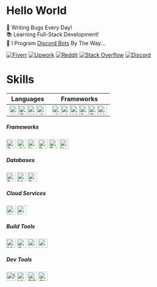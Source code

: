 # Hello World

🐛 Writing Bugs Every Day!\
📚 Learning Full-Stack Development!\
🤖 I Program [Discord Bots](https://fiverr.com/s/xXKpg2D) By The Way...

<a href="https://fiverr.com/skywolfxp"><img alt="Fiverr" src="https://img.shields.io/badge/%40skywolfxp-%231DBF73?style=flat-square&logo=fiverr&logoColor=FFFFFF&logoSize=auto"></a>
<a href="https://upwork.com/freelancers/~013d98c8a8af272cbb"><img alt="Upwork" src="https://img.shields.io/badge/Omar_D.-%236FDA44?style=flat-square&logo=upwork&logoColor=FFFFFF"></a>
<a href="https://reddit.com/user/skywolfxp"><img alt="Reddit" src="https://img.shields.io/badge/u%2Fskywolfxp-%23FF4500?style=flat-square&logo=reddit&logoColor=FFFFFF"></a>
<a href="https://stackoverflow.com/users/16410630"><img alt="Stack Overflow" src="https://img.shields.io/badge/SkyWolfXP-%23F58025?style=flat-square&logo=stackoverflow&logoColor=FFFFFF"></a>
<a href="https://discord.com/users/974748803305455627"><img alt="Discord" src="https://img.shields.io/badge/%40skywolfxp.me-%235865F2?style=flat-square&logo=discord&logoColor=FFFFFF"></a>

# Skills

|                                                                                                                                                                                                                                                                Languages                                                                                                                                                                                                                                                                |                                                                                                                                                                                                                                                                                                                                                                                                                 Frameworks                                                                                                                                                                                                                                                                                                                                                                                                                 |
| :-------------------------------------------------------------------------------------------------------------------------------------------------------------------------------------------------------------------------------------------------------------------------------------------------------------------------------------------------------------------------------------------------------------------------------------------------------------------------------------------------------------------------------------: | :----------------------------------------------------------------------------------------------------------------------------------------------------------------------------------------------------------------------------------------------------------------------------------------------------------------------------------------------------------------------------------------------------------------------------------------------------------------------------------------------------------------------------------------------------------------------------------------------------------------------------------------------------------------------------------------------------------------------------------------------------------------------------------------------------------------------------------------: |
| [<img alt="Java" height="24" src="https://img.shields.io/badge/Java-f89820?style=flat-square&logo=openjdk&logoColor=FFFFFF">](#)[<img alt="TypeScript" height="24" src="https://img.shields.io/badge/TypeScript-3178C6?style=flat-square&logo=typescript&logoColor=FFFFFF">](#)[<img alt="HTML" height="24" src="https://img.shields.io/badge/HTML-E34F26?style=flat-square&logo=html5&logoColor=FFFFFF">](#)[<img alt="CSS" height="24" src="https://img.shields.io/badge/CSS-663399?style=flat-square&logo=css&logoColor=FFFFFF">](#) | [<img alt="Spring" height="24" src="https://img.shields.io/badge/Spring-6DB33F?style=flat-square&logo=spring&logoColor=FFFFFF">](#)[<img alt="JUnit5" height="24" src="https://img.shields.io/badge/JUnit5-25A162?style=flat-square&logo=junit5&logoColor=FFFFFF">](#)[<img alt="Next.js" height="24" src="https://img.shields.io/badge/Next.js-000000?style=flat-square&logo=nextdotjs&logoColor=FFFFFF">](#)[<img alt="React" height="24" src="https://img.shields.io/badge/React-61DAFB?style=flat-square&logo=react&logoColor=303846">](#)[<img alt="Tailwind CSS" height="24" src="https://img.shields.io/badge/Tailwind_CSS-06B6D4?style=flat-square&logo=tailwindcss&logoColor=FFFFFF">](#)[<img alt="Node.js" height="24" src="https://img.shields.io/badge/Node.js-5FA04E?style=flat-square&logo=nodedotjs&logoColor=FFFFFF">](#) |

##### Frameworks

[<img alt="Spring" height="24" src="https://img.shields.io/badge/Spring-6DB33F?style=flat-square&logo=spring&logoColor=FFFFFF">](#)
[<img alt="JUnit5" height="24" src="https://img.shields.io/badge/JUnit5-25A162?style=flat-square&logo=junit5&logoColor=FFFFFF">](#)
[<img alt="Next.js" height="24" src="https://img.shields.io/badge/Next.js-FFFFFF?style=flat-square&logo=nextdotjs&logoColor=000000">](#)
[<img alt="React" height="24" src="https://img.shields.io/badge/React-61DAFB?style=flat-square&logo=react&logoColor=303846">](#)
[<img alt="Tailwind CSS" height="24" src="https://img.shields.io/badge/Tailwind_CSS-06B6D4?style=flat-square&logo=tailwindcss&logoColor=FFFFFF">](#)
[<img alt="Node.js" height="24" src="https://img.shields.io/badge/Node.js-5FA04E?style=flat-square&logo=nodedotjs&logoColor=FFFFFF">](#)

##### Databases

[<img alt="PostgreSQL" height="24" src="https://img.shields.io/badge/PostgreSQL-4169E1?style=flat-square&logo=postgresql&logoColor=FFFFFF">](#)
[<img alt="MySQL" height="24" src="https://img.shields.io/badge/MySQL-4479A1?style=flat-square&logo=mysql&logoColor=FFFFFF&logoSize=auto">](#)
[<img alt="Redis" height="24" src="https://img.shields.io/badge/Redis-FF4438?style=flat-square&logo=redis&logoColor=FFFFFF">](#)

##### Cloud Services

[<img alt="Heroku" height="24" src="https://img.shields.io/badge/Heroku-430098?style=flat-square&logo=heroku&logoColor=FFFFFF">](#)
[<img alt="Vercel" height="24" src="https://img.shields.io/badge/Vercel-FFFFFF?style=flat-square&logo=vercel&logoColor=000000">](#)

##### Build Tools

[<img alt="Maven" height="24" src="https://img.shields.io/badge/Maven-C71A36?style=flat-square&logo=apachemaven&logoColor=FFFFFF">](#)
[<img alt="Gradle" height="24" src="https://img.shields.io/badge/Gradle-02303A?style=flat-square&logo=gradle&logoColor=FFFFFF">](#)
[<img alt="pnpm" height="24" src="https://img.shields.io/badge/pnpm-F69220?style=flat-square&logo=pnpm&logoColor=FFFFFF">](#)
[<img alt="npm" height="24" src="https://img.shields.io/badge/npm-CB3837?style=flat-square&logo=npm&logoColor=FFFFFF">](#)

##### Dev Tools

[<img alt="IntelliJ IDEA" height="24" src="https://img.shields.io/badge/IntelliJ IDEA-FFFFFF?style=flat-square&logo=intellijidea&logoColor=000000">](#)
[<img alt="Visual Studio Code" height="24" src="https://img.shields.io/badge/Visual_Studio_Code-0098FF?&style=flat-square&logoColor=0098FF">](#)
[<img alt="DBeaver" height="24" src="https://img.shields.io/badge/DBeaver-382923?style=flat-square&logo=dbeaver&logoColor=FFFFFF">](#)
[<img alt="Git" height="24" src="https://img.shields.io/badge/Git-F05032?style=flat-square&logo=git&logoColor=FFFFFF">](#)
